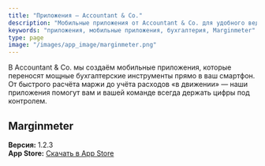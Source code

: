 ```yaml
---
title: "Приложения — Accountant & Co."
description: "Мобильные приложения от Accountant & Co. для удобного ведения бухгалтерии на ходу."
keywords: "приложения, мобильные приложения, бухгалтерия, Marginmeter"
type: page
image: "/images/app_image/marginmeter.png"
---
```


В Accountant & Co. мы создаём мобильные приложения, которые переносят мощные бухгалтерские инструменты прямо в ваш смартфон. От быстрого расчёта маржи до учёта расходов «в движении» — наши приложения помогут вам и вашей команде всегда держать цифры под контролем.

## Marginmeter

**Версия:** 1.2.3  
**App Store:** [Скачать в App Store](https://apps.apple.com/us/app/marginmeter/id6736533771)

<!-- Добавляйте новые приложения ниже -->
